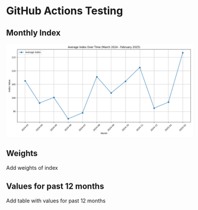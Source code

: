 # GitHub Actions Testing

## Monthly Index
![Monthly Index](monthly_index.png)

## Weights
Add weights of index

## Values for past 12 months
Add table with values for past 12 months


